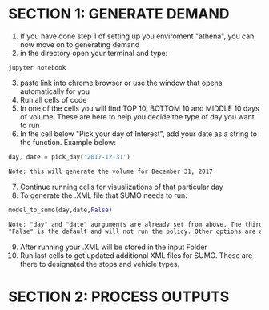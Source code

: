 # SECTION 1: GENERATE DEMAND
1. If you have done step 1 of setting up you enviroment "athena", you can now move on to generating demand
2. in the directory open your terminal and type:
```linux
jupyter notebook
```
3. paste link into chrome browser or use the window that opens automatically for you
4. Run all cells of code
5. In one of the cells you will find TOP 10, BOTTOM 10 and MIDDLE 10 days of volume. These are here to help you decide the type of day you want to run
6. In the cell below "Pick your day of Interest", add your date as a string to the function. Example below:
```python
day, date = pick_day('2017-12-31')
```
```html
Note: this will generate the volume for December 31, 2017
```
7. Continue running cells for visualizations of that particular day
8. To generate the .XML file that SUMO needs to run:
```python
model_to_sumo(day,date,False)
```
```html
Note: "day" and "date" aurguments are already set from above. The third aurgument is for a Policy reallocation. 
"False" is the default and will not run the policy. Other options are any float between [0,1]
```
9. After running your .XML will be stored in the input Folder
10. Run last cells to get updated additional XML files for SUMO. These are there to designated the stops and vehicle types.

# SECTION 2: PROCESS OUTPUTS
